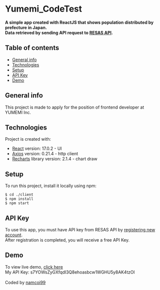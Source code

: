 ﻿# Yumemi_CodeTest
**A simple app created with ReactJS that shows population distributed by prefecture in Japan.<br />
 Data retrieved by sending API request to [RESAS API](https://opendata.resas-portal.go.jp/).**
## Table of contents
* [General info](#general-info)
* [Technologies](#technologies)
* [Setup](#setup)
* [API Key](#api-key)
* [Demo](#demo)

## General info
This project is made to apply for the position of frontend developer at YUMEMI Inc.
	
## Technologies
Project is created with:
* [React](https://reactjs.org/docs/getting-started.html) version: 17.0.2 - UI
* [Axios](https://github.com/axios/axios) version: 0.21.4 - http client
* [Recharts](https://recharts.org/en-US/guide/getting-started) library version: 2.1.4 - chart draw
	
## Setup
To run this project, install it locally using npm:

```
$ cd ./client
$ npm install
$ npm start
```

## API Key
To use this app, you must have API key from RESAS API by [registering new account](https://opendata.resas-portal.go.jp/form.html).<br />
After registration is completed, you will receive a free API Key.

## Demo
To view live demo, [click here](https://popdistribution.netlify.app/)<br />
My API Key: s7YOWsZyGXfqdI3Q8ehoasbcw1WGHU5y8AK4tzOl
<br />
<br />
Coded by [namcoi99](https://github.com/namcoi99/)
